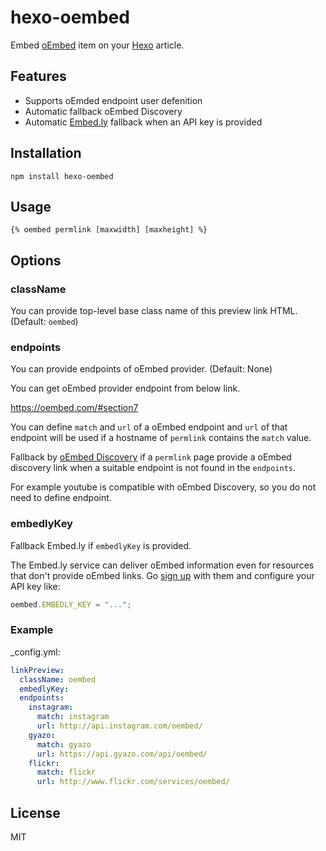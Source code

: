 # hexo-oembed

Embed [oEmbed](https://oembed.com/) item on your [Hexo](https://hexo.io/) article.

Features
--------

- Supports oEmded endpoint user defenition
- Automatic fallback oEmbed Discovery
- Automatic [Embed.ly](http://embed.ly/) fallback when an API key is provided


## Installation

`npm install hexo-oembed`

## Usage

`{% oembed permlink [maxwidth] [maxheight] %}`

## Options
### className
You can provide top-level base class name of this preview link HTML.
(Default: `oembed`)

### endpoints
You can provide endpoints of oEmbed provider.
(Default: None)

You can get oEmbed provider endpoint from below link.

https://oembed.com/#section7

You can define `match` and `url` of a oEmbed endpoint and  `url` of that endpoint will be used if a hostname of `permlink` contains the `match` value.

Fallback by [oEmbed Discovery](https://oembed.com/#section4) if a `permlink` page provide a oEmbed discovery link when a suitable endpoint is not found in the `endpoints`.

For example youtube is compatible with oEmbed Discovery, so you do not need to define endpoint.

### embedlyKey

Fallback Embed.ly if `embedlyKey` is provided.

The Embed.ly service can deliver oEmbed information even for resources
that don't provide oEmbed links. Go
[sign up](https://app.embed.ly/pricing/free) with them and configure
your API key like:

```javascript
oembed.EMBEDLY_KEY = "...";
```

### Example

_config.yml:

```yaml
linkPreview:
  className: oembed
  embedlyKey:
  endpoints:
    instagram:
      match: instagram
      url: http://api.instagram.com/oembed/
    gyazo:
      match: gyazo
      url: https://api.gyazo.com/api/oembed/
    flickr:
      match: flickr
      url: http://www.flickr.com/services/oembed/
```

## License
MIT

